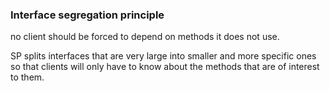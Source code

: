 ### Interface segregation principle

no client should be forced to depend on methods it does not use.

SP splits interfaces that are very large into smaller and more specific ones so that clients will only have to know about the methods that are of interest to them. 

